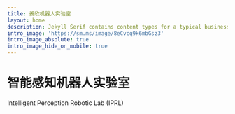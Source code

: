 ```yaml
---
title: 姜欣机器人实验室
layout: home
description: Jekyll Serif contains content types for a typical business website. The theme is fully responsive, blazing fast and artfully illustrated.
intro_image: 'https://sm.ms/image/8eCvcq9k6mbGsz3'
intro_image_absolute: true
intro_image_hide_on_mobile: true
---
```


# 智能感知机器人实验室

Intelligent Perception Robotic Lab (IPRL)
